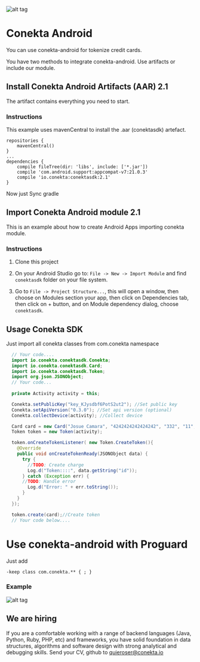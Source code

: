 ![alt tag](https://raw.github.com/conekta/conekta-android/master/readme_files/cover.png)

# Conekta Android
You can use conekta-android for tokenize credit cards.

You have two methods to integrate conekta-android. Use artifacts or include our module.

## Install Conekta Android Artifacts (AAR) 2.1
The artifact contains everything you need to start.

### Instructions
This example uses mavenCentral to install the .aar (conektasdk) artefact.
```
repositories {
    mavenCentral()
}
...
dependencies {
    compile fileTree(dir: 'libs', include: ['*.jar'])
    compile 'com.android.support:appcompat-v7:21.0.3'
    compile 'io.conekta:conektasdk:2.1'
}

```
Now just Sync gradle

## Import Conekta Android module 2.1

This is an example about how to create Android Apps importing conekta module.

### Instructions
1. Clone this project

2. On your Android Studio go to: ```File -> New -> Import Module``` and find ```conektasdk``` folder on your file system.

3. Go to ```File -> Project Structure...```, this will open a window, then choose on Modules section your app, then click on Dependencies tab, then click on + button, and on Module dependency dialog, choose ```conektasdk```.

## Usage Conekta SDK

Just import all conekta classes from com.conekta namespace


```java
  // Your code....
  import io.conekta.conektasdk.Conekta;
  import io.conekta.conektasdk.Card;
  import io.conekta.conektasdk.Token;
  import org.json.JSONObject;
  // Your code...
  
  private Activity activity = this;

  Conekta.setPublicKey("key_KJysdbf6PotS2ut2"); //Set public key
  Conekta.setApiVersion("0.3.0"); //Set api version (optional)
  Conekta.collectDevice(activity); //Collect device

  Card card = new Card("Josue Camara", "4242424242424242", "332", "11", "2017");
  Token token = new Token(activity);

  token.onCreateTokenListener( new Token.CreateToken(){
    @Override
    public void onCreateTokenReady(JSONObject data) {
      try {
        //TODO: Create charge
        Log.d("Token::::", data.getString("id"));
      } catch (Exception err) {
      //TODO: Handle error
        Log.d("Error: " + err.toString());
      }
    }
  });

  token.create(card);//Create token
  // Your code below....
```

# Use conekta-android with Proguard

Just add

```
-keep class com.conekta.** { ; }
```


### Example
![alt tag](https://raw.githubusercontent.com/conekta/conekta-android/master/readme_files/screen.png?token=AAg1lvVJXYuvYIqmOaIpM0ZW_tMJrM95ks5VCiLhwA%3D%3D)

We are hiring
-------------

If you are a comfortable working with a range of backend languages (Java, Python, Ruby, PHP, etc) and frameworks, you have solid foundation in data structures, algorithms and software design with strong analytical and debugging skills. 
Send your CV, github to quieroser@conekta.io

